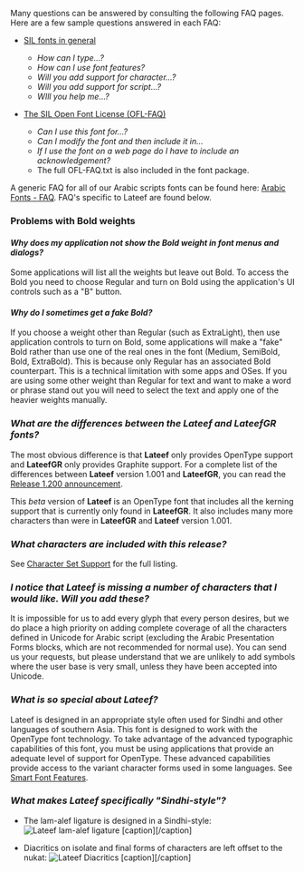 
Many questions can be answered by consulting the following FAQ pages. Here are a few sample questions answered in each FAQ:

- [SIL fonts in general](http://software.sil.org/fonts/faq)
    - *How can I type...?*
    - *How can I use font features?*
    - *Will you add support for character...?*
    - *Will you add support for script...?*
    - *WIll you help me...?*

- [The SIL Open Font License (OFL-FAQ)](https://scripts.sil.org/OFL-FAQ_web)
    - *Can I use this font for...?*
    - *Can I modify the font and then include it in...*
    - *If I use the font on a web page do I have to include an acknowledgement?*
    - The full OFL-FAQ.txt is also included in the font package.

A generic FAQ for all of our Arabic scripts fonts can be found here: [Arabic Fonts - FAQ](http://software.sil.org/arabicfonts/support/faq/). FAQ's specific to Lateef are found below.

### Problems with Bold weights

#### *Why does my application not show the Bold weight in font menus and dialogs?*

Some applications will list all the weights but leave out Bold. To access the Bold you need to choose Regular and turn on Bold using the application's UI controls such as a "B" button.

#### *Why do I sometimes get a fake Bold?*

If you choose a weight other than Regular (such as ExtraLight), then use application controls to turn on Bold, some applications will make a "fake" Bold rather than use one of the real ones in the font (Medium, SemiBold, Bold, ExtraBold). This is because only Regular has an associated Bold counterpart. This is a technical limitation with some apps and OSes. If you are using some other weight than Regular for text and want to make a word or phrase stand out you will need to select the text and apply one of the heavier weights manually. 

### *What are the differences between the **Lateef** and **LateefGR** fonts?*

The most obvious difference is that **Lateef** only provides OpenType support and **LateefGR** only provides Graphite support. For a complete list of the differences between **Lateef** version 1.001 and **LateefGR**, you can read the [Release 1.200 announcement](http://software.sil.org/lateef/release-1-200/). 

This _beta_ version of **Lateef** is an OpenType font that includes all the kerning support that is currently only found in **LateefGR**. It also includes many more characters than were in **LateefGR** and **Lateef** version 1.001. 

### *What characters are included with this release?*

See [Character Set Support](charset) for the full listing.

### *I notice that Lateef is missing a number of characters that I would like. Will you add these?*

It is impossible for us to add every glyph that every person desires, but we do place a high priority on adding complete coverage of all the characters defined in Unicode for Arabic script (excluding the Arabic Presentation Forms blocks, which are not recommended for normal use). You can send us your requests, but please understand that we are unlikely to add symbols where the user base is very small, unless they have been accepted into Unicode.


### *What is so special about Lateef?*

Lateef is designed in an appropriate style often used for Sindhi and other languages of southern Asia. This font is designed to work with the OpenType font technology. To take advantage of the advanced typographic capabilities of this font, you must be using applications that provide an adequate level of support for OpenType. These advanced capabilities provide access to the variant character forms used in some languages. See [Smart Font Features](features).

### *What makes Lateef specifically "Sindhi-style"?*

* The lam-alef ligature is designed in a Sindhi-style: <img class='fullsize' alt='Lateef lam-alef ligature' src='https://software.sil.org/lateef/wp-content/uploads/sites/30/2018/10/LateefLamAlef.jpg' />
[caption]<em></em>[/caption]
	
* Diacritics on isolate and final forms of characters are left offset to the nukat: <img class='fullsize' alt='Lateef Diacritics' src='https://software.sil.org/lateef/wp-content/uploads/sites/30/2018/10/LateefDiacritics.jpg' />
[caption]<em></em>[/caption]

